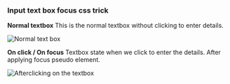 ### Input text box focus css trick

**Normal textbox**
This is the normal textbox without clicking to enter details.

![Normal text box](https://github.com/t-sarthak/HTML-and-CSS-modules/assets/152780167/e269d2bb-33dc-4613-bf7a-21502c68dc3a)

**On click / On focus**
Textbox state when we click to enter the details.
After applying focus pseudo element.

![Afterclicking on the textbox](https://github.com/t-sarthak/HTML-and-CSS-modules/assets/152780167/4183fdc7-4fc3-42a4-acf1-e4f1415c73f0)
